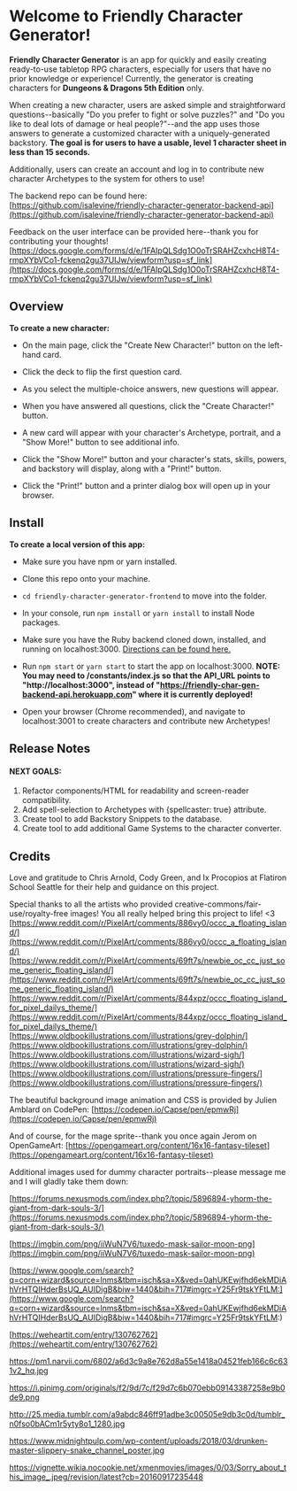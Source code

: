 # Welcome to Friendly Character Generator!

  

**Friendly Character Generator** is an app for quickly and easily creating ready-to-use tabletop RPG characters, especially  for users that have no prior knowledge or experience! Currently, the generator is creating characters for **Dungeons & Dragons 5th Edition** only.

When creating a new character, users are asked simple and straightforward questions--basically "Do you prefer to fight or solve puzzles?" and "Do you like to deal lots of damage or heal people?"--and the app uses those answers to generate a customized character with a uniquely-generated backstory. **The goal is for users to have a usable, level 1 character sheet in less than 15 seconds.**

Additionally, users can create an account and log in to contribute new character Archetypes to the system for others to use!
  
The backend repo can be found here: [https://github.com/isalevine/friendly-character-generator-backend-api](https://github.com/isalevine/friendly-character-generator-backend-api)  

Feedback on the user interface can be provided here--thank you for contributing your thoughts! [https://docs.google.com/forms/d/e/1FAIpQLSdg1O0oTrSRAHZcxhcH8T4-rmpXYbVCo1-fckenq2gu37UIJw/viewform?usp=sf_link](https://docs.google.com/forms/d/e/1FAIpQLSdg1O0oTrSRAHZcxhcH8T4-rmpXYbVCo1-fckenq2gu37UIJw/viewform?usp=sf_link)
  

## Overview

**To create a new character:**

* On the main page, click the "Create New Character!" button on the left-hand card. 

* Click the deck to flip the first question card. 

* As you select the multiple-choice answers, new questions will appear. 

* When you have answered all questions, click the "Create Character!" button.

* A new card will appear with your character's Archetype, portrait, and a "Show More!" button to see additional info. 

* Click the "Show More!" button and your character's stats, skills, powers, and backstory will display, along with a "Print!" button.

* Click the "Print!" button and a printer dialog box will open up in your browser.
  

## Install

  
**To create a local version of this app:**

* Make sure you have npm or yarn installed.

* Clone this repo onto your machine. 

* ```cd friendly-character-generator-frontend``` to move into the folder.

* In your console, run ```npm install``` or ```yarn install``` to install Node packages.

* Make sure you have the Ruby backend cloned down, installed, and running on localhost:3000. [Directions can be found here.](https://github.com/isalevine/friendly-character-generator-backend-api)

* Run ```npm start``` or ```yarn start``` to start the app on localhost:3000. **NOTE: You may need to /constants/index.js so that the API_URL points to "http://localhost:3000", instead of "https://friendly-char-gen-backend-api.herokuapp.com" where it is currently deployed!**

* Open your browser (Chrome recommended), and navigate to localhost:3001 to create characters and contribute new Archetypes!

  
  
  

## Release Notes


#### NEXT GOALS:

1. Refactor components/HTML for readability and screen-reader compatibility.
2. Add spell-selection to Archetypes with {spellcaster: true} attribute.
3.  Create tool to add Backstory Snippets to the database.
4. Create tool to add additional Game Systems to the character converter.


## Credits

Love and gratitude to Chris Arnold, Cody Green, and Ix Procopios at Flatiron School Seattle for their help and guidance on this project.

Special thanks to all the artists who provided creative-commons/fair-use/royalty-free images! You all really helped bring this project to life! <3
[https://www.reddit.com/r/PixelArt/comments/886vy0/occc_a_floating_island/](https://www.reddit.com/r/PixelArt/comments/886vy0/occc_a_floating_island/)
[https://www.reddit.com/r/PixelArt/comments/69ft7s/newbie_oc_cc_just_some_generic_floating_island/](https://www.reddit.com/r/PixelArt/comments/69ft7s/newbie_oc_cc_just_some_generic_floating_island/)
[https://www.reddit.com/r/PixelArt/comments/844xpz/occc_floating_island_for_pixel_dailys_theme/](https://www.reddit.com/r/PixelArt/comments/844xpz/occc_floating_island_for_pixel_dailys_theme/)
[https://www.oldbookillustrations.com/illustrations/grey-dolphin/](https://www.oldbookillustrations.com/illustrations/grey-dolphin/)
[https://www.oldbookillustrations.com/illustrations/wizard-sigh/](https://www.oldbookillustrations.com/illustrations/wizard-sigh/)
[https://www.oldbookillustrations.com/illustrations/pressure-fingers/](https://www.oldbookillustrations.com/illustrations/pressure-fingers/)

The beautiful background image animation and CSS is provided by Julien Amblard on CodePen: [https://codepen.io/Capse/pen/epmwRj](https://codepen.io/Capse/pen/epmwRj)

And of course, for the mage sprite--thank you once again Jerom on OpenGameArt:
[https://opengameart.org/content/16x16-fantasy-tileset](https://opengameart.org/content/16x16-fantasy-tileset)



Additional images used for dummy character portraits--please message me and I will gladly take them down:

[https://forums.nexusmods.com/index.php?/topic/5896894-yhorm-the-giant-from-dark-souls-3/](https://forums.nexusmods.com/index.php?/topic/5896894-yhorm-the-giant-from-dark-souls-3/)

[https://imgbin.com/png/iiWuN7V6/tuxedo-mask-sailor-moon-png](https://imgbin.com/png/iiWuN7V6/tuxedo-mask-sailor-moon-png)

[https://www.google.com/search?q=corn+wizard&source=lnms&tbm=isch&sa=X&ved=0ahUKEwjfhd6ekMDiAhVrHTQIHderBsUQ_AUIDigB&biw=1440&bih=717#imgrc=Y25Fr9tskYFtLM:](https://www.google.com/search?q=corn+wizard&source=lnms&tbm=isch&sa=X&ved=0ahUKEwjfhd6ekMDiAhVrHTQIHderBsUQ_AUIDigB&biw=1440&bih=717#imgrc=Y25Fr9tskYFtLM:)

[https://weheartit.com/entry/130762762](https://weheartit.com/entry/130762762)

https://pm1.narvii.com/6802/a6d3c9a8e762d8a55e1418a04521feb166c6c631v2_hq.jpg

https://i.pinimg.com/originals/f2/9d/7c/f29d7c6b070ebb09143387258e9b0de9.png

http://25.media.tumblr.com/a9abdc846ff91adbe3c00505e9db3c0d/tumblr_n0fso0bACm1r5yty8o1_1280.jpg

https://www.midnightpulp.com/wp-content/uploads/2018/03/drunken-master-slippery-snake_channel_poster.jpg

https://vignette.wikia.nocookie.net/xmenmovies/images/0/03/Sorry_about_this_image_.jpeg/revision/latest?cb=20160917235448
